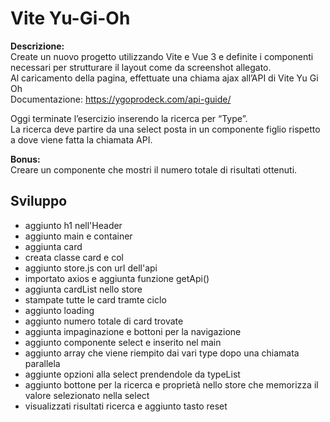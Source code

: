 Vite Yu-Gi-Oh  
===

**Descrizione:**  
Create un nuovo progetto utilizzando Vite e Vue 3 e definite i componenti necessari per strutturare il layout come da screenshot allegato.  
Al caricamento della pagina, effettuate una chiama ajax all’API di Vite Yu Gi Oh  
Documentazione: https://ygoprodeck.com/api-guide/  

Oggi terminate l’esercizio inserendo la ricerca per “Type”.  
La ricerca deve partire da una select posta in un componente figlio rispetto a dove viene fatta la chiamata API.

**Bonus:**  
Creare un componente che mostri il numero totale di risultati ottenuti.

## Sviluppo
- aggiunto h1 nell'Header
- aggiunto main e container
- aggiunta card
- creata classe card e col
- aggiunto store.js con url dell'api
- importato axios e aggiunta funzione getApi()
- aggiunta cardList nello store
- stampate tutte le card tramte ciclo
- aggiunto loading
- aggiunto numero totale di card trovate
- aggiunta impaginazione e bottoni per la navigazione
- aggiunto componente select e inserito nel main
- aggiunto array che viene riempito dai vari type dopo una chiamata parallela
- aggiunte opzioni alla select prendendole da typeList
- aggiunto bottone per la ricerca e proprietà nello store che memorizza il valore selezionato nella select
- visualizzati risultati ricerca e aggiunto tasto reset